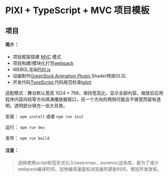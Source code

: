 # PIXI + TypeScript + MVC 项目模板 

## 项目

#### 简介：

* 项目框架搭建 [MVC](https://puremvc.org/) 模式
* 项目构建/模块化打包[webpack](https://webpack.docschina.org/)
* WEBGL渲染[PIXI.js](https://www.pixijs.com/)
* 动画制作[GreenSock Animation Plugin](https://greensock.com/gsap/),Shader特效GLSL
* 开发代码[TypeScript](https://www.tslang.cn/),代码规范检查[tslint](https://palantir.github.io/tslint/)

适配模式：舞台默认宽高 1024 * 768，保持宽高比，显示全部内容。缩放后应用程序内容向较窄方向填满播放器窗口，另一个方向的两侧可能会不够宽而留有透明。透明部分填充一张大背景。

安装： `npm install` 或者 `npm run init`

运行： `npm run dev`

发布： `npm run build`

#### 注意：

>选择使用script标签形式引入tweenmax，puremvc这些库，是为了减少webpack编译时间，加快编译速度和浏览器热更新时间，增加开发效率。